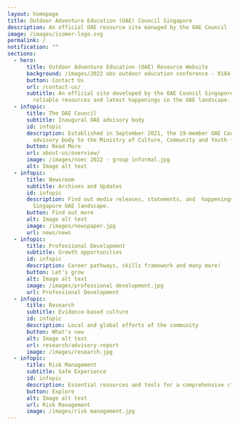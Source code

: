 ```yaml
---
layout: homepage
title: Outdoor Adventure Education (OAE) Council Singapore
description: An official OAE resource site managed by the OAE Council
image: /images/isomer-logo.svg
permalink: /
notification: ""
sections:
  - hero:
      title: Outdoor Adventure Education (OAE) Resource Website
      background: /images/2022 obs outdoor education conference - 0184.jpg
      button: Contact Us
      url: /contact-us/
      subtitle: An official site developed by the OAE Council Singapore to provide
        reliable resources and latest happenings in the OAE landscape.
  - infopic:
      title: The OAE Council
      subtitle: Inaugural OAE advisory body
      id: infopic
      description: Established in September 2021, the 19-member OAE Council is an
        advisory body to the Ministry of Culture, Community and Youth (MCCY).
      button: Read More
      url: about-us/overview/
      image: /images/noec 2022 - group informal.jpg
      alt: Image alt text
  - infopic:
      title: Newsroom
      subtitle: Archives and Updates
      id: infopic
      description: Find out media releases, statements, and  happenings in the
        Singapore OAE landscape.
      button: Find out more
      alt: Image alt text
      image: /images/newspaper.jpg
      url: news/news
  - infopic:
      title: Professional Development
      subtitle: Growth opportunities
      id: infopic
      description: Career pathways, skills framework and many more!
      button: Let's grow
      alt: Image alt text
      image: /images/professional development.jpg
      url: Professional Development
  - infopic:
      title: Research
      subtitle: Evidence-based culture
      id: infopic
      description: Local and global efforts of the community
      button: What's new
      alt: Image alt text
      url: research/advisory-report
      image: /images/research.jpg
  - infopic:
      title: Risk Management
      subtitle: Safe Experience
      id: infopic
      description: Essential resources and tools for a comprehensive risk management
      button: Explore
      alt: Image alt text
      url: Risk Management
      image: /images/risk management.jpg
---
```

